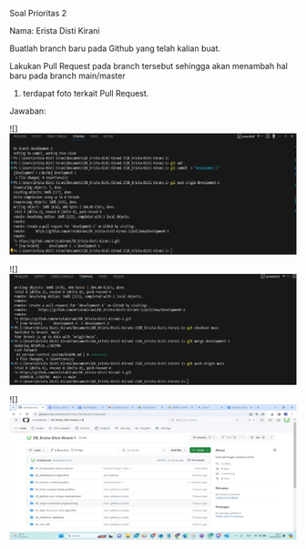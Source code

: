 ﻿Soal Prioritas 2 

Nama: Erista Disti Kirani 

Buatlah branch baru pada Github yang telah kalian buat.

Lakukan Pull Request pada branch tersebut sehingga akan menambah hal baru pada branch main/master

1. terdapat foto terkait Pull Request. 

Jawaban: 

![]![alt text](../screenshots/screenshots1.jpeg)


![]![alt text](../screenshots/screenshots2.jpeg)

![]![alt text](../screenshots/screenshots3.jpeg)


